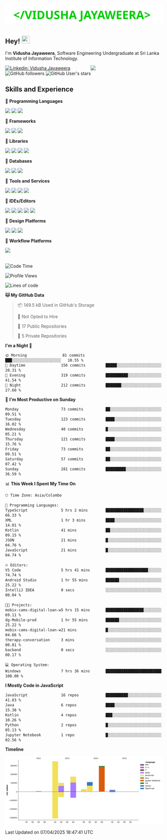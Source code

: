 <h1 align="center">
  <img src="https://raw.githubusercontent.com/Vidusha-Jayaweera/Vidusha-Jayaweera/master/name.svg" alt="Marton Lederer" />
</h1>

## Hey! <img src="https://media.giphy.com/media/hvRJCLFzcasrR4ia7z/giphy.gif" width="25px" height="25px">  
I'm <strong>Vidusha Jayaweera</strong>, Software Engineering Undergraduate at Sri Lanka Institute of Information Technology.

<img align='right' src="https://media.giphy.com/media/M9gbBd9nbDrOTu1Mqx/giphy.gif" width="230">


[![Linkedin: Vidusha Jayaweera](https://img.shields.io/badge/-Vidusha_Jayaweera-blue?style=flat-square&logo=Linkedin&logoColor=white&link=https://www.linkedin.com/in/vidusha-t-jayaweera/)](https://www.linkedin.com/in/vidusha-t-jayaweera/)
![GitHub followers](https://img.shields.io/github/followers/vidusha-jayaweera?style=social)
![GitHub User's stars](https://img.shields.io/github/stars/vidusha-jayaweera?style=social)

## Skills and Experience
🔴 <strong>Programming Languages</strong>

![](https://img.shields.io/badge/JavaScript-F7DF1E?style=for-the-badge&logo=javascript&logoColor=black)
![](https://img.shields.io/badge/Java-ED8B00?style=for-the-badge&logo=java&logoColor=white)
![](https://img.shields.io/badge/Kotlin-0095D5?&style=for-the-badge&logo=kotlin&logoColor=white)

🔴 <strong>Frameworks</strong>

![](https://img.shields.io/badge/Spring-6DB33F?style=for-the-badge&logo=spring&logoColor=white)
![](https://img.shields.io/badge/Spring_Boot-F2F4F9?style=for-the-badge&logo=spring-boot)
![](https://img.shields.io/badge/Bootstrap-563D7C?style=for-the-badge&logo=bootstrap&logoColor=white)

🔴 <strong>Libraries</strong>

![](https://img.shields.io/badge/Express.js-000000?style=for-the-badge&logo=express&logoColor=white)
![](https://img.shields.io/badge/React-20232A?style=for-the-badge&logo=react&logoColor=61DAFB)
![](https://img.shields.io/badge/Node.js-339933?style=for-the-badge&logo=nodedotjs&logoColor=white)
![](https://img.shields.io/badge/Material--UI-0081CB?style=for-the-badge&logo=material-ui&logoColor=white)

🔴 <strong>Databases</strong>

![](	https://img.shields.io/badge/MongoDB-4EA94B?style=for-the-badge&logo=mongodb&logoColor=white)
![](	https://img.shields.io/badge/SQLite-07405E?style=for-the-badge&logo=sqlite&logoColor=white)
![](	https://img.shields.io/badge/MySQL-00000F?style=for-the-badge&logo=mysql&logoColor=white)

🔴 <strong>Tools and Services</strong>

![](https://img.shields.io/badge/Git-F05032?style=for-the-badge&logo=git&logoColor=white)
![](https://img.shields.io/badge/Postman-FF6C37?style=for-the-badge&logo=postman&logoColor=white)
![](https://img.shields.io/badge/Insomnia-black?style=for-the-badge&logo=insomnia&logoColor=5849BE)
![](https://img.shields.io/badge/firebase-ffca28?style=for-the-badge&logo=firebase&logoColor=white)

🔴 <strong>IDEs/Editors</strong>

![](https://img.shields.io/badge/Visual_Studio_Code-0078D4?style=for-the-badge&logo=visual%20studio%20code&logoColor=white)
![](https://img.shields.io/badge/IntelliJ_IDEA-000000.svg?style=for-the-badge&logo=intellij-idea&logoColor=white)
![](https://img.shields.io/badge/Android%20Studio-3DDC84.svg?style=for-the-badge&logo=android-studio&logoColor=white)
![](https://img.shields.io/badge/Eclipse-2C2255?style=for-the-badge&logo=eclipse&logoColor=white)
![](https://img.shields.io/badge/sublime_text-%23575757.svg?&style=for-the-badge&logo=sublime-text&logoColor=important)

🔴 <strong>Design Platforms</strong>

![](https://img.shields.io/badge/Canva-%2300C4CC.svg?&style=for-the-badge&logo=Canva&logoColor=white)
![](https://img.shields.io/badge/Figma-F24E1E?style=for-the-badge&logo=figma&logoColor=white)
![](https://img.shields.io/badge/Adobe%20Photoshop-31A8FF?style=for-the-badge&logo=Adobe%20Photoshop&logoColor=black)

🔴 <strong>Workflow Platforms</strong>

![](https://img.shields.io/badge/Jira-0052CC?style=for-the-badge&logo=Jira&logoColor=white)
<br><br>

<!--START_SECTION:waka-->
![Code Time](http://img.shields.io/badge/Code%20Time-311%20hrs%2013%20mins-blue)

![Profile Views](http://img.shields.io/badge/Profile%20Views-0-blue)

![Lines of code](https://img.shields.io/badge/From%20Hello%20World%20I%27ve%20Written-1.1%20million%20lines%20of%20code-blue)

**🐱 My GitHub Data** 

> 📦 149.5 kB Used in GitHub's Storage 
 > 
> 🚫 Not Opted to Hire
 > 
> 📜 17 Public Repositories 
 > 
> 🔑 5 Private Repositories 
 > 
**I'm a Night 🦉** 

```text
🌞 Morning                81 commits          ███░░░░░░░░░░░░░░░░░░░░░░   10.55 % 
🌆 Daytime                156 commits         █████░░░░░░░░░░░░░░░░░░░░   20.31 % 
🌃 Evening                319 commits         ██████████░░░░░░░░░░░░░░░   41.54 % 
🌙 Night                  212 commits         ███████░░░░░░░░░░░░░░░░░░   27.60 % 
```
📅 **I'm Most Productive on Sunday** 

```text
Monday                   73 commits          ██░░░░░░░░░░░░░░░░░░░░░░░   09.51 % 
Tuesday                  123 commits         ████░░░░░░░░░░░░░░░░░░░░░   16.02 % 
Wednesday                40 commits          █░░░░░░░░░░░░░░░░░░░░░░░░   05.21 % 
Thursday                 121 commits         ████░░░░░░░░░░░░░░░░░░░░░   15.76 % 
Friday                   73 commits          ██░░░░░░░░░░░░░░░░░░░░░░░   09.51 % 
Saturday                 57 commits          ██░░░░░░░░░░░░░░░░░░░░░░░   07.42 % 
Sunday                   281 commits         █████████░░░░░░░░░░░░░░░░   36.59 % 
```


📊 **This Week I Spent My Time On** 

```text
🕑︎ Time Zone: Asia/Colombo

💬 Programming Languages: 
TypeScript               5 hrs 2 mins        █████████████████░░░░░░░░   66.33 % 
XML                      1 hr 3 mins         ████░░░░░░░░░░░░░░░░░░░░░   14.01 % 
Kotlin                   41 mins             ██░░░░░░░░░░░░░░░░░░░░░░░   09.15 % 
JSON                     21 mins             █░░░░░░░░░░░░░░░░░░░░░░░░   04.76 % 
JavaScript               21 mins             █░░░░░░░░░░░░░░░░░░░░░░░░   04.74 % 

🔥 Editors: 
VS Code                  5 hrs 41 mins       ███████████████████░░░░░░   74.74 % 
Android Studio           1 hr 55 mins        ██████░░░░░░░░░░░░░░░░░░░   25.22 % 
IntelliJ IDEA            0 secs              ░░░░░░░░░░░░░░░░░░░░░░░░░   00.04 % 

🐱‍💻 Projects: 
mobix-cams-digital-loan-w5 hrs 15 mins       █████████████████░░░░░░░░   69.11 % 
dg-Mobile-prod           1 hr 55 mins        ██████░░░░░░░░░░░░░░░░░░░   25.22 % 
mobix-cams-digital-loan-w21 mins             █░░░░░░░░░░░░░░░░░░░░░░░░   04.66 % 
therapy-conversation     3 mins              ░░░░░░░░░░░░░░░░░░░░░░░░░   00.81 % 
backend                  0 secs              ░░░░░░░░░░░░░░░░░░░░░░░░░   00.17 % 

💻 Operating System: 
Windows                  7 hrs 36 mins       █████████████████████████   100.00 % 
```

**I Mostly Code in JavaScript** 

```text
JavaScript               16 repos            ██████████░░░░░░░░░░░░░░░   41.03 % 
Java                     6 repos             ████░░░░░░░░░░░░░░░░░░░░░   15.38 % 
Kotlin                   4 repos             ███░░░░░░░░░░░░░░░░░░░░░░   10.26 % 
Python                   2 repos             █░░░░░░░░░░░░░░░░░░░░░░░░   05.13 % 
Jupyter Notebook         1 repo              █░░░░░░░░░░░░░░░░░░░░░░░░   02.56 % 
```



**Timeline**

![Lines of Code chart](https://raw.githubusercontent.com/Vidusha-Jayaweera/Vidusha-Jayaweera/main/assets/bar_graph.png)


 Last Updated on 07/04/2025 18:47:41 UTC
<!--END_SECTION:waka-->

